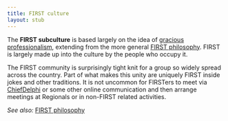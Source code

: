 ```yaml
---
title: FIRST culture
layout: stub
---
```


The **FIRST subculture** is based largely on the idea of [gracious
professionalism](gracious-professionalism), extending from the more general [FIRST
philosophy](first-philosophy). FIRST is largely
made up into the culture by the people who occupy it.

The FIRST community is surprisingly tight knit for a group so widely spread
across the country. Part of what makes this unity are uniquely FIRST inside
jokes and other traditions. It is not uncommon for FIRSTers to meet via
[ChiefDelphi](chiefdelphi) or some other online
communication and then arrange meetings at Regionals or in non-FIRST related
activities.

_See also:_ [FIRST philosophy](first-philosophy)
